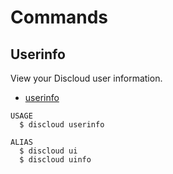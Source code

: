 # Commands

## Userinfo

View your Discloud user information.

- [userinfo](#userinfo)

```sh-session
USAGE
  $ discloud userinfo

ALIAS
  $ discloud ui
  $ discloud uinfo
```
